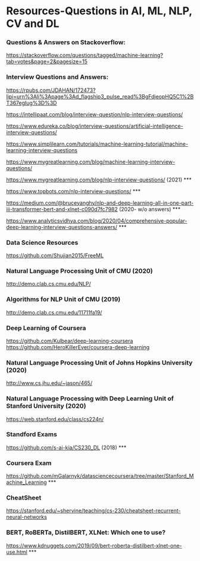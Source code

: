 # Resources-Questions in AI, ML, NLP, CV and DL

### Questions & Answers on Stackoverflow:
https://stackoverflow.com/questions/tagged/machine-learning?tab=votes&page=2&pagesize=15

### Interview Questions and Answers:
https://rpubs.com/JDAHAN/172473?lipi=urn%3Ali%3Apage%3Ad_flagship3_pulse_read%3BgFdjeopHQ5C1%2BT367egIug%3D%3D

https://intellipaat.com/blog/interview-question/nlp-interview-questions/

https://www.edureka.co/blog/interview-questions/artificial-intelligence-interview-questions/

https://www.simplilearn.com/tutorials/machine-learning-tutorial/machine-learning-interview-questions

https://www.mygreatlearning.com/blog/machine-learning-interview-questions/

https://www.mygreatlearning.com/blog/nlp-interview-questions/   (2021) ***

https://www.topbots.com/nlp-interview-questions/ ***

https://medium.com/@bruceyanghy/nlp-and-deep-learning-all-in-one-part-iii-transformer-bert-and-xlnet-c090d7fc7982  (2020- w/o answers) ***

https://www.analyticsvidhya.com/blog/2020/04/comprehensive-popular-deep-learning-interview-questions-answers/ ***


### Data Science Resources
https://github.com/Shujian2015/FreeML

### Natural Language Processing Unit of CMU (2020)
http://demo.clab.cs.cmu.edu/NLP/

### Algorithms for NLP Unit of CMU (2019)
http://demo.clab.cs.cmu.edu/11711fa19/

### Deep Learning of Coursera
https://github.com/Kulbear/deep-learning-coursera
https://github.com/HeroKillerEver/coursera-deep-learning

### Natural Language Processing Unit of Johns Hopkins University (2020)
http://www.cs.jhu.edu/~jason/465/

### Natural Language Processing with Deep Learning Unit of Stanford University (2020)
https://web.stanford.edu/class/cs224n/

### Standford Exams
https://github.com/s-ai-kia/CS230_DL    (2018) ***

### Coursera Exam
https://github.com/mGalarnyk/datasciencecoursera/tree/master/Stanford_Machine_Learning ***

### CheatSheet
https://stanford.edu/~shervine/teaching/cs-230/cheatsheet-recurrent-neural-networks

### BERT, RoBERTa, DistilBERT, XLNet: Which one to use?
https://www.kdnuggets.com/2019/09/bert-roberta-distilbert-xlnet-one-use.html   ***

